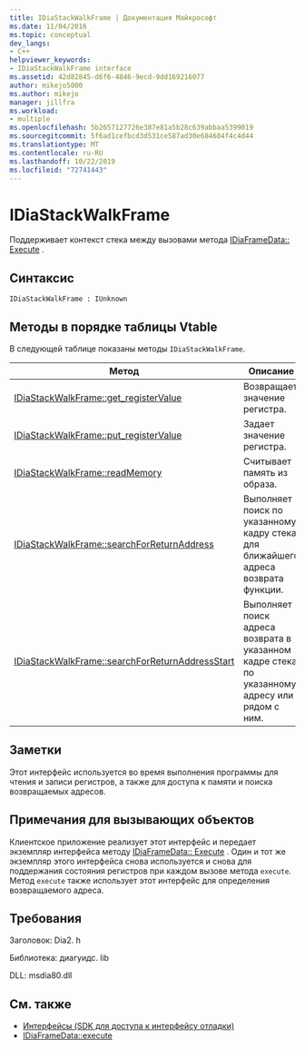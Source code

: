 ```yaml
---
title: IDiaStackWalkFrame | Документация Майкрософт
ms.date: 11/04/2016
ms.topic: conceptual
dev_langs:
- C++
helpviewer_keywords:
- IDiaStackWalkFrame interface
ms.assetid: 42d82845-d6f6-4846-9ecd-9dd169216077
author: mikejo5000
ms.author: mikejo
manager: jillfra
ms.workload:
- multiple
ms.openlocfilehash: 5b2657127726e387e81a5b28c639abbaa5399019
ms.sourcegitcommit: 5f6ad1cefbcd3d531ce587ad30e684684f4c4d44
ms.translationtype: MT
ms.contentlocale: ru-RU
ms.lasthandoff: 10/22/2019
ms.locfileid: "72741443"
---
```

# <a name="idiastackwalkframe"></a>IDiaStackWalkFrame
Поддерживает контекст стека между вызовами метода [IDiaFrameData:: Execute](../../debugger/debug-interface-access/idiaframedata-execute.md) .

## <a name="syntax"></a>Синтаксис

```
IDiaStackWalkFrame : IUnknown
```

## <a name="methods-in-vtable-order"></a>Методы в порядке таблицы Vtable
 В следующей таблице показаны методы `IDiaStackWalkFrame`.

|Метод|Описание|
|------------|-----------------|
|[IDiaStackWalkFrame::get_registerValue](../../debugger/debug-interface-access/idiastackwalkframe-get-registervalue.md)|Возвращает значение регистра.|
|[IDiaStackWalkFrame::put_registerValue](../../debugger/debug-interface-access/idiastackwalkframe-put-registervalue.md)|Задает значение регистра.|
|[IDiaStackWalkFrame::readMemory](../../debugger/debug-interface-access/idiastackwalkframe-readmemory.md)|Считывает память из образа.|
|[IDiaStackWalkFrame::searchForReturnAddress](../../debugger/debug-interface-access/idiastackwalkframe-searchforreturnaddress.md)|Выполняет поиск по указанному кадру стека для ближайшего адреса возврата функции.|
|[IDiaStackWalkFrame::searchForReturnAddressStart](../../debugger/debug-interface-access/idiastackwalkframe-searchforreturnaddressstart.md)|Выполняет поиск адреса возврата в указанном кадре стека по указанному адресу или рядом с ним.|

## <a name="remarks"></a>Заметки
 Этот интерфейс используется во время выполнения программы для чтения и записи регистров, а также для доступа к памяти и поиска возвращаемых адресов.

## <a name="notes-for-callers"></a>Примечания для вызывающих объектов
 Клиентское приложение реализует этот интерфейс и передает экземпляр интерфейса методу [IDiaFrameData:: Execute](../../debugger/debug-interface-access/idiaframedata-execute.md) . Один и тот же экземпляр этого интерфейса снова используется и снова для поддержания состояния регистров при каждом вызове метода `execute`. Метод `execute` также использует этот интерфейс для определения возвращаемого адреса.

## <a name="requirements"></a>Требования
 Заголовок: Dia2. h

 Библиотека: диагуидс. lib

 DLL: msdia80.dll

## <a name="see-also"></a>См. также
- [Интерфейсы (SDK для доступа к интерфейсу отладки)](../../debugger/debug-interface-access/interfaces-debug-interface-access-sdk.md)
- [IDiaFrameData::execute](../../debugger/debug-interface-access/idiaframedata-execute.md)